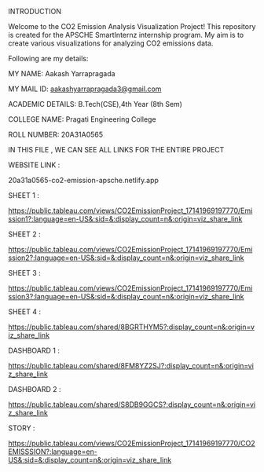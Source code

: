 INTRODUCTION

Welcome to the CO2 Emission Analysis Visualization Project! This repository is created for the APSCHE SmartInternz internship program. My aim is to create various visualizations for analyzing CO2 emissions data.

Following are my details:

MY NAME: Aakash Yarrapragada

MY MAIL ID: aakashyarrapragada3@gmail.com

ACADEMIC DETAILS: B.Tech(CSE),4th Year (8th Sem)

COLLEGE NAME: Pragati Engineering College

ROLL NUMBER: 20A31A0565

IN THIS FILE , WE CAN SEE ALL LINKS FOR THE ENTIRE PROJECT

WEBSITE LINK :

20a31a0565-co2-emission-apsche.netlify.app

SHEET 1 :

https://public.tableau.com/views/CO2EmissionProject_17141969197770/Emission1?:language=en-US&:sid=&:display_count=n&:origin=viz_share_link

SHEET 2 :

https://public.tableau.com/views/CO2EmissionProject_17141969197770/Emission2?:language=en-US&:sid=&:display_count=n&:origin=viz_share_link

SHEET 3 :

https://public.tableau.com/views/CO2EmissionProject_17141969197770/Emission3?:language=en-US&:sid=&:display_count=n&:origin=viz_share_link

SHEET 4 :

https://public.tableau.com/shared/8BGRTHYM5?:display_count=n&:origin=viz_share_link

DASHBOARD 1 :

https://public.tableau.com/shared/8FM8YZ2SJ?:display_count=n&:origin=viz_share_link

DASHBOARD 2 :

https://public.tableau.com/shared/S8DB9GGCS?:display_count=n&:origin=viz_share_link

STORY :

https://public.tableau.com/views/CO2EmissionProject_17141969197770/CO2EMISSSION?:language=en-US&:sid=&:display_count=n&:origin=viz_share_link
